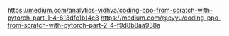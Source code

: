 https://medium.com/analytics-vidhya/coding-ppo-from-scratch-with-pytorch-part-1-4-613dfc1b14c8
https://medium.com/@eyyu/coding-ppo-from-scratch-with-pytorch-part-2-4-f9d8b8aa938a